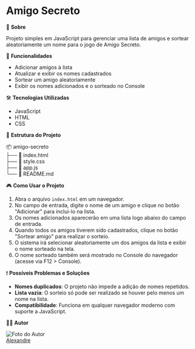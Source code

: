 # Amigo Secreto

📌 **Sobre**

Projeto simples em JavaScript para gerenciar uma lista de amigos e sortear aleatoriamente um nome para o jogo de Amigo Secreto.

🚀 **Funcionalidades**

- Adicionar amigos à lista
- Atualizar e exibir os nomes cadastrados
- Sortear um amigo aleatoriamente
- Exibir os nomes adicionados e o sorteado no Console

🛠️ **Tecnologias Utilizadas**

- JavaScript
- HTML
- CSS

📂 **Estrutura do Projeto**

📦 amigo-secreto  
├── 📜 index.html  
├── 📜 style.css  
├── 📜 app.js  
└── 📜 README.md  

🎮 **Como Usar o Projeto**

1. Abra o arquivo `index.html` em um navegador.
2. No campo de entrada, digite o nome de um amigo e clique no botão "Adicionar" para incluí-lo na lista.
3. Os nomes adicionados aparecerão em uma lista logo abaixo do campo de entrada.
4. Quando todos os amigos tiverem sido cadastrados, clique no botão "Sortear amigo" para realizar o sorteio.
5. O sistema irá selecionar aleatoriamente um dos amigos da lista e exibir o nome sorteado na tela.
6. O nome sorteado também será mostrado no Console do navegador (acesse via F12 > Console).

❗ **Possíveis Problemas e Soluções**

- **Nomes duplicados**: O projeto não impede a adição de nomes repetidos.
- **Lista vazia**: O sorteio só pode ser realizado se houver pelo menos um nome na lista.
- **Compatibilidade**: Funciona em qualquer navegador moderno com suporte a JavaScript.

👨‍💻 **Autor**

![Foto do Autor](https://github.com/Alexandre-crypto.png)  
[Alexandre](https://github.com/Alexandre-crypto)

